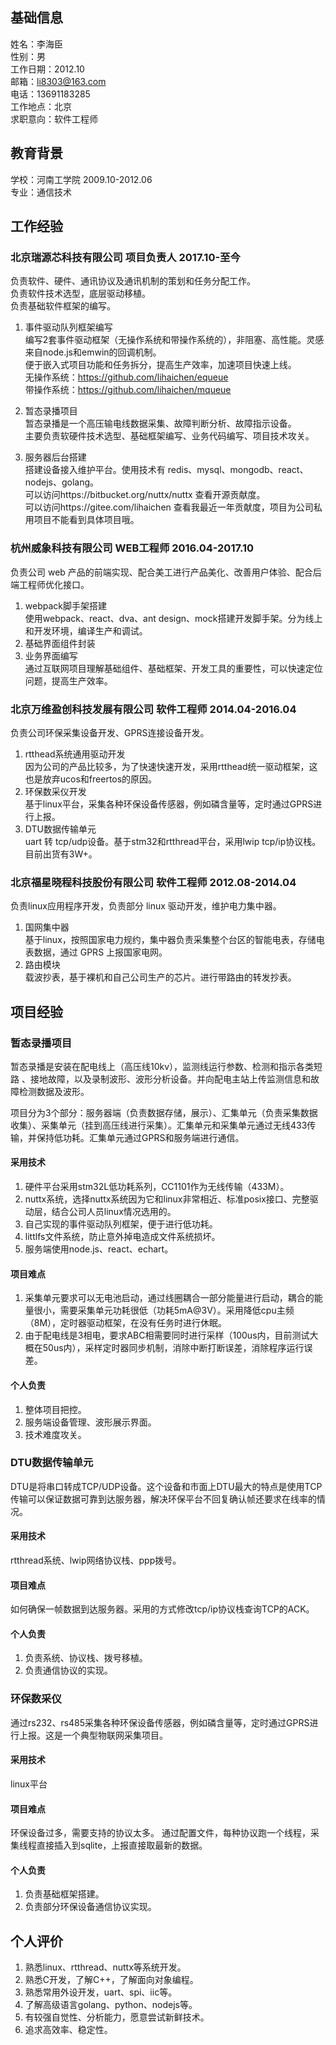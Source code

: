 ## 基础信息   
姓名：李海臣		
性别：男  
工作日期：2012.10  
邮箱：li8303@163.com  
电话：13691183285   
工作地点：北京   
求职意向：软件工程师  

## 教育背景
学校：河南工学院 2009.10-2012.06  
专业：通信技术  

## 工作经验   
### 北京瑞源芯科技有限公司 项目负责人 2017.10-至今  
负责软件、硬件、通讯协议及通讯机制的策划和任务分配工作。   
负责软件技术选型，底层驱动移植。   
负责基础软件框架的编写。  

1. 事件驱动队列框架编写   
编写2套事件驱动框架（无操作系统和带操作系统的），非阻塞、高性能。灵感来自node.js和emwin的回调机制。    
便于嵌入式项目功能和任务拆分，提高生产效率，加速项目快速上线。  
无操作系统：https://github.com/lihaichen/equeue    
带操作系统：https://github.com/lihaichen/mqueue     

2. 暂态录播项目   
暂态录播是一个高压输电线数据采集、故障判断分析、故障指示设备。   
主要负责软硬件技术选型、基础框架编写、业务代码编写、项目技术攻关。   

3. 服务器后台搭建   
 搭建设备接入维护平台。使用技术有 redis、mysql、mongodb、react、nodejs、golang。  
可以访问https://bitbucket.org/nuttx/nuttx 查看开源贡献度。   
可以访问https://gitee.com/lihaichen 查看我最近一年贡献度，项目为公司私用项目不能看到具体项目哦。  

### 杭州威象科技有限公司 WEB工程师 2016.04-2017.10  
负责公司 web 产品的前端实现、配合美工进行产品美化、改善用户体验、配合后端工程师优化接口。  
1. webpack脚手架搭建  
使用webpack、react、dva、ant design、mock搭建开发脚手架。分为线上和开发环境，编译生产和调试。  
2. 基础界面组件封装   
3. 业务界面编写   
通过互联网项目理解基础组件、基础框架、开发工具的重要性，可以快速定位问题，提高生产效率。  

### 北京万维盈创科技发展有限公司 软件工程师 2014.04-2016.04  
负责公司环保采集设备开发、GPRS连接设备开发。  
1. rtthead系统通用驱动开发  
因为公司的产品比较多，为了快速快速开发，采用rtthead统一驱动框架，这也是放弃ucos和freertos的原因。  
2. 环保数采仪开发   
基于linux平台，采集各种环保设备传感器，例如磷含量等，定时通过GPRS进行上报。  
3. DTU数据传输单元   
 uart 转 tcp/udp设备。基于stm32和rtthread平台，采用lwip tcp/ip协议栈。目前出货有3W+。

### 北京福星晓程科技股份有限公司 软件工程师 2012.08-2014.04  
负责linux应用程序开发，负责部分 linux 驱动开发，维护电力集中器。   
1. 国网集中器   
基于linux，按照国家电力规约，集中器负责采集整个台区的智能电表，存储电表数据，通过 GPRS 上报国家电网。   
2. 路由模块   
载波抄表，基于裸机和自己公司生产的芯片。进行带路由的转发抄表。   

## 项目经验   
### 暂态录播项目    
暂态录播是安装在配电线上（高压线10kv），监测线运行参数、检测和指示各类短路 、接地故障，以及录制波形、波形分析设备。并向配电主站上传监测信息和故障检测数据及波形。  

项目分为3个部分：服务器端（负责数据存储，展示）、汇集单元（负责采集数据收集）、采集单元（挂到高压线进行采集）。汇集单元和采集单元通过无线433传输，并保持低功耗。汇集单元通过GPRS和服务端进行通信。   

#### 采用技术
1. 硬件平台采用stm32L低功耗系列，CC1101作为无线传输（433M）。   
2. nuttx系统，选择nuttx系统因为它和linux非常相近、标准posix接口、完整驱动层，结合公司人员linux情况选用的。   
3. 自己实现的事件驱动队列框架，便于进行低功耗。   
4. littlfs文件系统，防止意外掉电造成文件系统损坏。   
5. 服务端使用node.js、react、echart。   


#### 项目难点  
1. 采集单元要求可以无电池启动，通过线圈耦合一部分能量进行启动，耦合的能量很小，需要采集单元功耗很低（功耗5mA@3V）。采用降低cpu主频（8M），定时器驱动框架，在没有任务时进行休眠。   
2. 由于配电线是3相电，要求ABC相需要同时进行采样（100us内，目前测试大概在50us内），采样定时器同步机制，消除中断打断误差，消除程序运行误差。   

#### 个人负责   
1. 整体项目把控。   
2. 服务端设备管理、波形展示界面。   
3. 技术难度攻关。   

### DTU数据传输单元  
DTU是将串口转成TCP/UDP设备。这个设备和市面上DTU最大的特点是使用TCP传输可以保证数据可靠到达服务器，解决环保平台不回复确认帧还要求在线率的情况。 

#### 采用技术  
rtthread系统、lwip网络协议栈、ppp拨号。  
#### 项目难点  
如何确保一帧数据到达服务器。采用的方式修改tcp/ip协议栈查询TCP的ACK。   
#### 个人负责  
1. 负责系统、协议栈、拨号移植。   
2. 负责通信协议的实现。   

### 环保数采仪  
通过rs232、rs485采集各种环保设备传感器，例如磷含量等，定时通过GPRS进行上报。这是一个典型物联网采集项目。   
#### 采用技术   
linux平台  
#### 项目难点
环保设备过多，需要支持的协议太多。 通过配置文件，每种协议跑一个线程，采集线程直接插入到sqlite，上报直接取最新的数据。
  
#### 个人负责    
1. 负责基础框架搭建。   
2. 负责部分环保设备通信协议实现。   

## 个人评价

1. 熟悉linux、rtthread、nuttx等系统开发。   
2. 熟悉C开发，了解C++，了解面向对象编程。
3. 熟悉常用外设开发，uart、spi、iic等。
4. 了解高级语言golang、python、nodejs等。
5. 有较强自觉性、分析能力，愿意尝试新鲜技术。
6. 追求高效率、稳定性。










